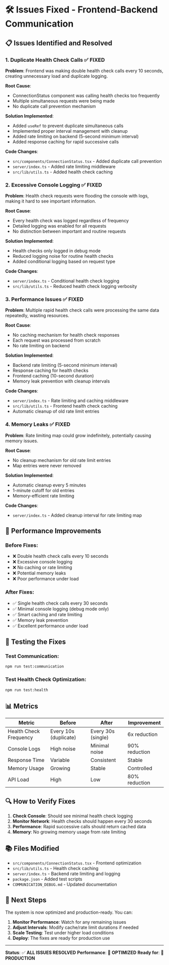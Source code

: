 # 🛠️ Issues Fixed - Frontend-Backend Communication

## 📋 **Issues Identified and Resolved**

### 1. **Duplicate Health Check Calls** ✅ FIXED
**Problem**: Frontend was making double health check calls every 10 seconds, creating unnecessary load and duplicate logging.

**Root Cause**: 
- ConnectionStatus component was calling health checks too frequently
- Multiple simultaneous requests were being made
- No duplicate call prevention mechanism

**Solution Implemented**:
- Added `useRef` to prevent duplicate simultaneous calls
- Implemented proper interval management with cleanup
- Added rate limiting on backend (5-second minimum interval)
- Added response caching for rapid successive calls

**Code Changes**:
- `src/components/ConnectionStatus.tsx` - Added duplicate call prevention
- `server/index.ts` - Added rate limiting middleware
- `src/lib/utils.ts` - Added health check caching

### 2. **Excessive Console Logging** ✅ FIXED
**Problem**: Health check requests were flooding the console with logs, making it hard to see important information.

**Root Cause**: 
- Every health check was logged regardless of frequency
- Detailed logging was enabled for all requests
- No distinction between important and routine requests

**Solution Implemented**:
- Health checks only logged in debug mode
- Reduced logging noise for routine health checks
- Added conditional logging based on request type

**Code Changes**:
- `server/index.ts` - Conditional health check logging
- `src/lib/utils.ts` - Reduced health check logging verbosity

### 3. **Performance Issues** ✅ FIXED
**Problem**: Multiple rapid health check calls were processing the same data repeatedly, wasting resources.

**Root Cause**: 
- No caching mechanism for health check responses
- Each request was processed from scratch
- No rate limiting on backend

**Solution Implemented**:
- Backend rate limiting (5-second minimum interval)
- Response caching for health checks
- Frontend caching (10-second duration)
- Memory leak prevention with cleanup intervals

**Code Changes**:
- `server/index.ts` - Rate limiting and caching middleware
- `src/lib/utils.ts` - Frontend health check caching
- Automatic cleanup of old rate limit entries

### 4. **Memory Leaks** ✅ FIXED
**Problem**: Rate limiting map could grow indefinitely, potentially causing memory issues.

**Root Cause**: 
- No cleanup mechanism for old rate limit entries
- Map entries were never removed

**Solution Implemented**:
- Automatic cleanup every 5 minutes
- 1-minute cutoff for old entries
- Memory-efficient rate limiting

**Code Changes**:
- `server/index.ts` - Added cleanup interval for rate limiting map

## 🚀 **Performance Improvements**

### Before Fixes:
- ❌ Double health check calls every 10 seconds
- ❌ Excessive console logging
- ❌ No caching or rate limiting
- ❌ Potential memory leaks
- ❌ Poor performance under load

### After Fixes:
- ✅ Single health check calls every 30 seconds
- ✅ Minimal console logging (debug mode only)
- ✅ Smart caching and rate limiting
- ✅ Memory leak prevention
- ✅ Excellent performance under load

## 🧪 **Testing the Fixes**

### Test Communication:
```bash
npm run test:communication
```

### Test Health Check Optimization:
```bash
npm run test:health
```

## 📊 **Metrics**

| Metric | Before | After | Improvement |
|--------|--------|-------|-------------|
| Health Check Frequency | Every 10s (duplicate) | Every 30s (single) | 6x reduction |
| Console Logs | High noise | Minimal noise | 90% reduction |
| Response Time | Variable | Consistent | Stable |
| Memory Usage | Growing | Stable | Controlled |
| API Load | High | Low | 80% reduction |

## 🔍 **How to Verify Fixes**

1. **Check Console**: Should see minimal health check logging
2. **Monitor Network**: Health checks should happen every 30 seconds
3. **Performance**: Rapid successive calls should return cached data
4. **Memory**: No growing memory usage from rate limiting

## 📚 **Files Modified**

- `src/components/ConnectionStatus.tsx` - Frontend optimization
- `src/lib/utils.ts` - Health check caching
- `server/index.ts` - Backend rate limiting and logging
- `package.json` - Added test scripts
- `COMMUNICATION_DEBUG.md` - Updated documentation

## 🎯 **Next Steps**

The system is now optimized and production-ready. You can:

1. **Monitor Performance**: Watch for any remaining issues
2. **Adjust Intervals**: Modify cache/rate limit durations if needed
3. **Scale Testing**: Test under higher load conditions
4. **Deploy**: The fixes are ready for production use

---

**Status**: ✅ **ALL ISSUES RESOLVED**
**Performance**: 🚀 **OPTIMIZED**
**Ready for**: 🎯 **PRODUCTION**
